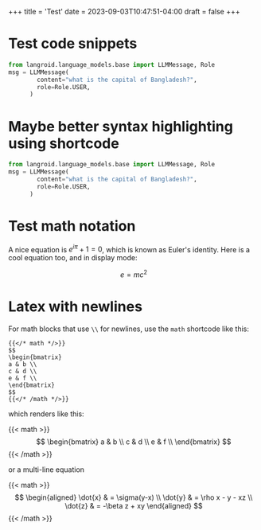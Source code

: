 +++
title = 'Test'
date = 2023-09-03T10:47:51-04:00
draft = false
+++

# Test code snippets

```python
from langroid.language_models.base import LLMMessage, Role
msg = LLMMessage(
        content="what is the capital of Bangladesh?",
        role=Role.USER,
      )
```

# Maybe better syntax highlighting using shortcode

```python {linenos=table,hl_lines=[2, "4-5"],linenostart=1}
from langroid.language_models.base import LLMMessage, Role
msg = LLMMessage(
        content="what is the capital of Bangladesh?",
        role=Role.USER,
      )
```

# Test math notation

A nice equation is $e^{i\pi} + 1 = 0$, which is known as Euler's identity.
Here is a cool equation too, and in display mode:

$$
e = mc^2
$$

# Latex with newlines

For math blocks that use `\\` for newlines, use the `math` shortcode like this:
```
{{</* math */>}}
$$
\begin{bmatrix}
a & b \\
c & d \\
e & f \\
\end{bmatrix}
$$
{{</* /math */>}}
```

which renders like this:

{{< math >}}
$$
\begin{bmatrix}
a & b \\
c & d \\
e & f \\
\end{bmatrix}
$$
{{< /math >}}

or a multi-line equation

{{< math >}}
$$
\begin{aligned}
\dot{x} & = \sigma(y-x) \\
\dot{y} & = \rho x - y - xz \\
\dot{z} & = -\beta z + xy
\end{aligned}
$$
{{< /math >}}

